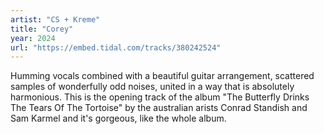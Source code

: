 ```yaml
---
artist: "CS + Kreme" 
title: "Corey"
year: 2024
url: "https://embed.tidal.com/tracks/380242524"
---
```


Humming vocals combined with a beautiful guitar arrangement, scattered samples
of wonderfully odd noises, united in a way that is absolutely harmonious. This
is the opening track of the album "The Butterfly Drinks The Tears Of The
Tortoise" by the australian arists Conrad Standish and Sam Karmel and it's
gorgeous, like the whole album.
